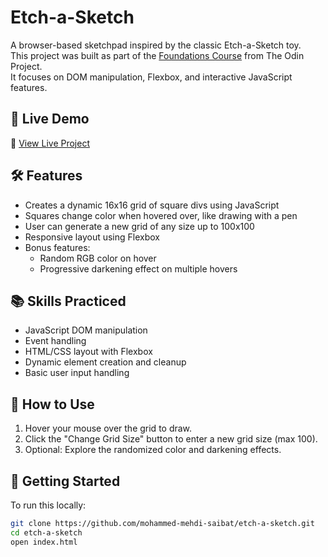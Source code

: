 # Etch-a-Sketch

A browser-based sketchpad inspired by the classic Etch-a-Sketch toy.  
This project was built as part of the [Foundations Course](https://www.theodinproject.com/paths/foundations) from The Odin Project.  
It focuses on DOM manipulation, Flexbox, and interactive JavaScript features.

## 📸 Live Demo

🔗 [View Live Project](https://yourusername.github.io/etch-a-sketch)

## 🛠️ Features

- Creates a dynamic 16x16 grid of square divs using JavaScript
- Squares change color when hovered over, like drawing with a pen
- User can generate a new grid of any size up to 100x100
- Responsive layout using Flexbox
- Bonus features:
  - Random RGB color on hover
  - Progressive darkening effect on multiple hovers

## 📚 Skills Practiced

- JavaScript DOM manipulation
- Event handling
- HTML/CSS layout with Flexbox
- Dynamic element creation and cleanup
- Basic user input handling

## 🚀 How to Use

1. Hover your mouse over the grid to draw.
2. Click the "Change Grid Size" button to enter a new grid size (max 100).
3. Optional: Explore the randomized color and darkening effects.

## 📁 Getting Started

To run this locally:

```bash
git clone https://github.com/mohammed-mehdi-saibat/etch-a-sketch.git
cd etch-a-sketch
open index.html
```
